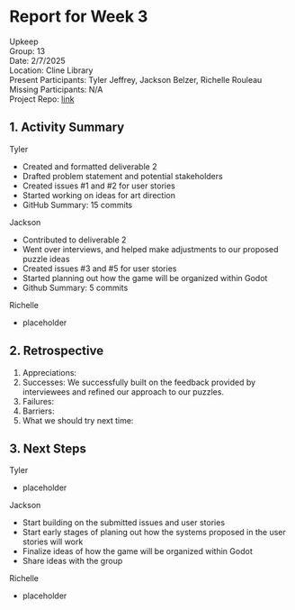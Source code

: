 # Report for Week 3 #
Upkeep<br />
Group: 13<br />
Date: 2/7/2025<br /> 
Location: Cline Library<br /> 
Present Participants: Tyler Jeffrey, Jackson Belzer, Richelle Rouleau<br />
Missing Participants: N/A<br />
Project Repo: [link](https://github.com/TJeffrey237/CS386Project.git)<br />

## 1. Activity Summary ##
Tyler
- Created and formatted deliverable 2
- Drafted problem statement and potential stakeholders
- Created issues #1 and #2 for user stories
- Started working on ideas for art direction
- GitHub Summary: 15 commits

Jackson
- Contributed to deliverable 2
- Went over interviews, and helped make adjustments to our proposed puzzle ideas
- Created issues #3 and #5 for user stories
- Started planning out how the game will be organized within Godot
- Github Summary: 5 commits

Richelle
- placeholder

## 2. Retrospective ##
1. Appreciations:
2. Successes: We successfully built on the feedback provided by interviewees and refined our approach to our puzzles.
3. Failures:
4. Barriers:
5. What we should try next time: 

## 3. Next Steps ##
Tyler
- placeholder

Jackson
- Start building on the submitted issues and user stories
- Start early stages of planing out how the systems proposed in the user stories will work
- Finalize ideas of how the game will be organized within Godot
- Share ideas with the group

Richelle
- placeholder
